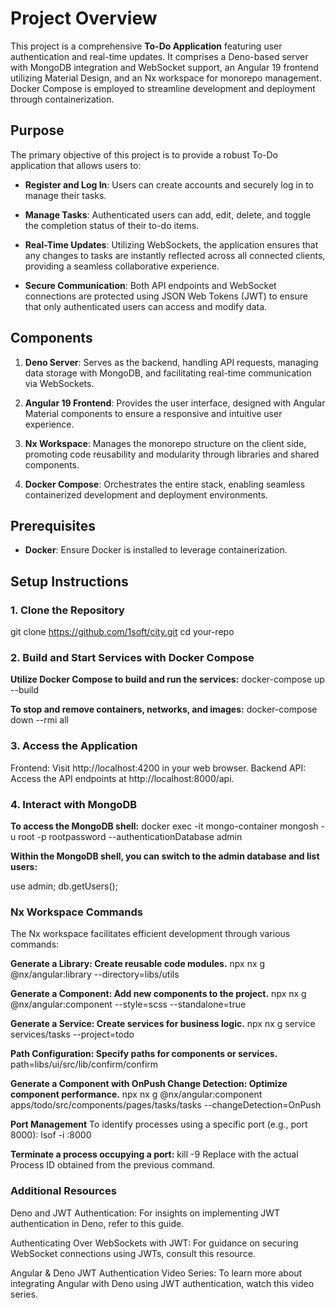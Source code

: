 # Project Overview

This project is a comprehensive **To-Do Application** featuring user authentication and real-time updates. It comprises a Deno-based server with MongoDB integration and WebSocket support, an Angular 19 frontend utilizing Material Design, and an Nx workspace for monorepo management. Docker Compose is employed to streamline development and deployment through containerization.

## Purpose

The primary objective of this project is to provide a robust To-Do application that allows users to:

- **Register and Log In**: Users can create accounts and securely log in to manage their tasks.

- **Manage Tasks**: Authenticated users can add, edit, delete, and toggle the completion status of their to-do items.

- **Real-Time Updates**: Utilizing WebSockets, the application ensures that any changes to tasks are instantly reflected across all connected clients, providing a seamless collaborative experience.

- **Secure Communication**: Both API endpoints and WebSocket connections are protected using JSON Web Tokens (JWT) to ensure that only authenticated users can access and modify data.

## Components

1. **Deno Server**: Serves as the backend, handling API requests, managing data storage with MongoDB, and facilitating real-time communication via WebSockets.

2. **Angular 19 Frontend**: Provides the user interface, designed with Angular Material components to ensure a responsive and intuitive user experience.

3. **Nx Workspace**: Manages the monorepo structure on the client side, promoting code reusability and modularity through libraries and shared components.

4. **Docker Compose**: Orchestrates the entire stack, enabling seamless containerized development and deployment environments.

## Prerequisites

- **Docker**: Ensure Docker is installed to leverage containerization.

## Setup Instructions

### 1. Clone the Repository

git clone https://github.com/1soft/city.git
cd your-repo

### 2. Build and Start Services with Docker Compose

**Utilize Docker Compose to build and run the services:**
docker-compose up --build

**To stop and remove containers, networks, and images:**
docker-compose down --rmi all

### 3. Access the Application
Frontend: Visit http://localhost:4200 in your web browser.
Backend API: Access the API endpoints at http://localhost:8000/api.

### 4. Interact with MongoDB
**To access the MongoDB shell:**
docker exec -it mongo-container mongosh -u root -p rootpassword --authenticationDatabase admin

**Within the MongoDB shell, you can switch to the admin database and list users:**

use admin;
db.getUsers();

### Nx Workspace Commands
The Nx workspace facilitates efficient development through various commands:

**Generate a Library: Create reusable code modules.**
npx nx g @nx/angular:library --directory=libs/utils

**Generate a Component: Add new components to the project.**
npx nx g @nx/angular:component --style=scss --standalone=true

**Generate a Service: Create services for business logic.**
npx nx g service services/tasks --project=todo

**Path Configuration: Specify paths for components or services.**
path=libs/ui/src/lib/confirm/confirm

**Generate a Component with OnPush Change Detection: Optimize component performance.**
npx nx g @nx/angular:component apps/todo/src/components/pages/tasks/tasks --changeDetection=OnPush

**Port Management**
To identify processes using a specific port (e.g., port 8000):
lsof -i :8000

**Terminate a process occupying a port:**
kill -9 <PID>
Replace <PID> with the actual Process ID obtained from the previous command.

### Additional Resources
Deno and JWT Authentication: For insights on implementing JWT authentication in Deno, refer to this guide.

Authenticating Over WebSockets with JWT: For guidance on securing WebSocket connections using JWTs, consult this resource.

Angular & Deno JWT Authentication Video Series: To learn more about integrating Angular with Deno using JWT authentication, watch this video series.
